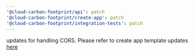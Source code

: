 ```yaml
---
'@cloud-carbon-footprint/api': patch
'@cloud-carbon-footprint/create-app': patch
'@cloud-carbon-footprint/integration-tests': patch
---
```


updates for handling CORS. Please refer to create app template updates [here](https://github.com/cloud-carbon-footprint/cloud-carbon-footprint/commit/9afbcf704797f20867b54c6a627415674f49db96)
